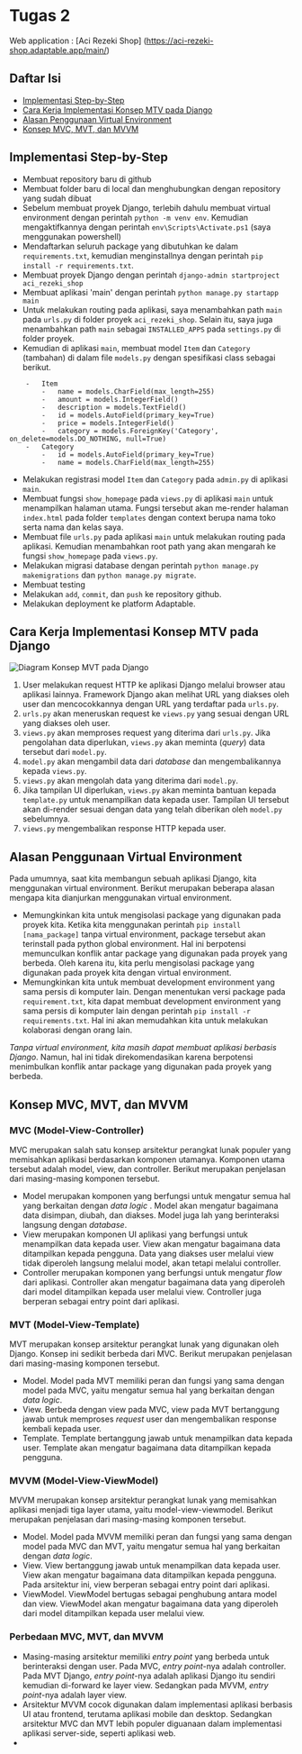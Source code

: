 # Tugas 2

Web application : [Aci Rezeki Shop] (https://aci-rezeki-shop.adaptable.app/main/)

## Daftar Isi

-   [Implementasi Step-by-Step](#implementasi-step-by-step)
-   [Cara Kerja Implementasi Konsep MTV pada Django](#cara-kerja-implementasi-konsep-mtv-pada-django)
-   [Alasan Penggunaan Virtual Environment](#alasan-penggunaan-virtual-environment)
-   [Konsep MVC, MVT, dan MVVM](#konsep-mvc-mvt-dan-mvvm)

## Implementasi Step-by-Step

-   Membuat repository baru di github
-   Membuat folder baru di local dan menghubungkan dengan repository yang sudah dibuat
-   Sebelum membuat proyek Django, terlebih dahulu membuat virtual environment dengan perintah `python -m venv env`. Kemudian mengaktifkannya dengan perintah `env\Scripts\Activate.ps1` (saya menggunakan powershell)
-   Mendaftarkan seluruh package yang dibutuhkan ke dalam `requirements.txt`, kemudian menginstallnya dengan perintah `pip install -r requirements.txt`.
-   Membuat proyek Django dengan perintah `django-admin startproject aci_rezeki_shop`
-   Membuat aplikasi 'main' dengan perintah `python manage.py startapp main`
-   Untuk melakukan routing pada aplikasi, saya menambahkan path `main` pada `urls.py` di folder proyek `aci_rezeki_shop`. Selain itu, saya juga menambahkan path `main` sebagai `INSTALLED_APPS` pada `settings.py` di folder proyek.
-   Kemudian di aplikasi `main`, membuat model `Item` dan `Category` (tambahan) di dalam file `models.py` dengan spesifikasi class sebagai berikut.

```
    -   Item
        -   name = models.CharField(max_length=255)
        -   amount = models.IntegerField()
        -   description = models.TextField()
        -   id = models.AutoField(primary_key=True)
        -   price = models.IntegerField()
        -   category = models.ForeignKey('Category', on_delete=models.DO_NOTHING, null=True)
    -   Category
        -   id = models.AutoField(primary_key=True)
        -   name = models.CharField(max_length=255)
```

-   Melakukan registrasi model `Item` dan `Category` pada `admin.py` di aplikasi `main`.
-   Membuat fungsi `show_homepage` pada `views.py` di aplikasi `main` untuk menampilkan halaman utama. Fungsi tersebut akan me-render halaman `index.html` pada folder `templates` dengan context berupa nama toko serta nama dan kelas saya.
-   Membuat file `urls.py` pada aplikasi `main` untuk melakukan routing pada aplikasi. Kemudian menambahkan root path yang akan mengarah ke fungsi `show_homepage` pada `views.py`.
-   Melakukan migrasi database dengan perintah `python manage.py makemigrations` dan `python manage.py migrate`.
-   Membuat testing
-   Melakukan `add`, `commit`, dan `push` ke repository github.
-   Melakukan deployment ke platform Adaptable.

## Cara Kerja Implementasi Konsep MTV pada Django

![Diagram Konsep MVT pada Django](.img/diagram_django_flow.png)

1. User melakukan request HTTP ke aplikasi Django melalui browser atau aplikasi lainnya. Framework Django akan melihat URL yang diakses oleh user dan mencocokkannya dengan URL yang terdaftar pada `urls.py`.
2. `urls.py` akan meneruskan request ke `views.py` yang sesuai dengan URL yang diakses oleh user.
3. `views.py` akan memproses request yang diterima dari `urls.py`. Jika pengolahan data diperlukan, `views.py` akan meminta (_query_) data tersebut dari `model.py`.
4. `model.py` akan mengambil data dari _database_ dan mengembalikannya kepada `views.py`.
5. `views.py` akan mengolah data yang diterima dari `model.py`.
6. Jika tampilan UI diperlukan, `views.py` akan meminta bantuan kepada `template.py` untuk menampilkan data kepada user. Tampilan UI tersebut akan di-render sesuai dengan data yang telah diberikan oleh `model.py` sebelumnya.
7. `views.py` mengembalikan response HTTP kepada user.

## Alasan Penggunaan Virtual Environment

Pada umumnya, saat kita membangun sebuah aplikasi Django, kita menggunakan virtual environment. Berikut merupakan beberapa alasan mengapa kita dianjurkan menggunakan virtual environment.

-   Memungkinkan kita untuk mengisolasi package yang digunakan pada proyek kita. Ketika kita menggunakan perintah `pip install [nama_package]` tanpa virtual environment, package tersebut akan terinstall pada python global environment. Hal ini berpotensi memunculkan konflik antar package yang digunakan pada proyek yang berbeda. Oleh karena itu, kita perlu mengisolasi package yang digunakan pada proyek kita dengan virtual environment.
-   Memungkinkan kita untuk membuat development environment yang sama persis di komputer lain. Dengan menentukan versi package pada `requirement.txt`, kita dapat membuat development environment yang sama persis di komputer lain dengan perintah `pip install -r requirements.txt`. Hal ini akan memudahkan kita untuk melakukan kolaborasi dengan orang lain.

_Tanpa virtual environment, kita masih dapat membuat aplikasi berbasis Django_. Namun, hal ini tidak direkomendasikan karena berpotensi menimbulkan konflik antar package yang digunakan pada proyek yang berbeda.

## Konsep MVC, MVT, dan MVVM

### MVC (Model-View-Controller)

MVC merupakan salah satu konsep arsitektur perangkat lunak populer yang memisahkan aplikasi berdasarkan komponen utamanya. Komponen utama tersebut adalah model, view, dan controller. Berikut merupakan penjelasan dari masing-masing komponen tersebut.

-   Model merupakan komponen yang berfungsi untuk mengatur semua hal yang berkaitan dengan _data logic_ . Model akan mengatur bagaimana data disimpan, diubah, dan diakses. Model juga lah yang berinteraksi langsung dengan _database_.
-   View merupakan komponen UI aplikasi yang berfungsi untuk menampilkan data kepada user. View akan mengatur bagaimana data ditampilkan kepada pengguna. Data yang diakses user melalui view tidak diperoleh langsung melalui model, akan tetapi melalui controller.
-   Controller merupakan komponen yang berfungsi untuk mengatur _flow_ dari aplikasi. Controller akan mengatur bagaimana data yang diperoleh dari model ditampilkan kepada user melalui view. Controller juga berperan sebagai entry point dari aplikasi.

### MVT (Model-View-Template)

MVT merupakan konsep arsitektur perangkat lunak yang digunakan oleh Django. Konsep ini sedikit berbeda dari MVC. Berikut merupakan penjelasan dari masing-masing komponen tersebut.

-   Model. Model pada MVT memiliki peran dan fungsi yang sama dengan model pada MVC, yaitu mengatur semua hal yang berkaitan dengan _data logic_.
-   View. Berbeda dengan view pada MVC, view pada MVT bertanggung jawab untuk memproses _request_ user dan mengembalikan response kembali kepada user.
-   Template. Template bertanggung jawab untuk menampilkan data kepada user. Template akan mengatur bagaimana data ditampilkan kepada pengguna.

### MVVM (Model-View-ViewModel)

MVVM merupakan konsep arsitektur perangkat lunak yang memisahkan aplikasi menjadi tiga layer utama, yaitu model-view-viewmodel. Berikut merupakan penjelasan dari masing-masing komponen tersebut.

-   Model. Model pada MVVM memiliki peran dan fungsi yang sama dengan model pada MVC dan MVT, yaitu mengatur semua hal yang berkaitan dengan _data logic_.
-   View. View bertanggung jawab untuk menampilkan data kepada user. View akan mengatur bagaimana data ditampilkan kepada pengguna. Pada arsitektur ini, view berperan sebagai entry point dari aplikasi.
-   ViewModel. ViewModel bertugas sebagai penghubung antara model dan view. ViewModel akan mengatur bagaimana data yang diperoleh dari model ditampilkan kepada user melalui view.

### Perbedaan MVC, MVT, dan MVVM

-   Masing-masing arsitektur memiliki _entry point_ yang berbeda untuk berinteraksi dengan user. Pada MVC, _entry point_-nya adalah controller. Pada MVT Django, _entry point_-nya adalah aplikasi Django itu sendiri kemudian di-forward ke layer view. Sedangkan pada MVVM, _entry point_-nya adalah layer view.
-   Arsitektur MVVM cocok digunakan dalam implementasi aplikasi berbasis UI atau frontend, terutama aplikasi mobile dan desktop. Sedangkan arsitektur MVC dan MVT lebih populer diguanaan dalam implementasi aplikasi server-side, seperti aplikasi web.
-
